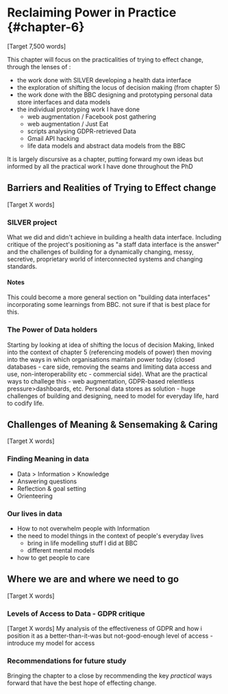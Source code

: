 Reclaiming Power in Practice {#chapter-6}
=======================
[Target 7,500 words]

This chapter will focus on the practicalities of trying to effect change, through the lenses of :
- the work done with SILVER developing a health data interface
- the exploration of shifting the locus of decision making (from chapter 5)
- the work done with the BBC designing and prototyping personal data store interfaces and data models
- the individual prototyping work I have done
  - web augmentation / Facebook post gathering
  - web augmentation / Just Eat
  - scripts analysing GDPR-retrieved Data
  - Gmail API hacking
  - life data models and abstract data models from the BBC

It is largely discursive as a chapter, putting forward my own ideas but informed by all the practical work I have done throughout the PhD

Barriers and Realities of Trying to Effect change
----------
[Target X words]

### SILVER project
What we did and didn't achieve in building a health data interface. Including critique of the project's positioning as "a staff data interface is the answer" and the challenges of building for a dynamically changing, messy, secretive, proprietary world of interconnected systems and changing standards.
#### Notes
This could become a more general section on "building data interfaces" incorporating some learnings from BBC. not sure if that is best place for this.

### The Power of Data holders
Starting by looking at idea of shifting the locus of decision Making, linked into the context of chapter 5 (referencing models of power) then moving into the ways in which organisations maintain power today (closed databases - care side, removing the seams and limiting data access and use, non-interoperability etc - commercial side). What are the practical ways to challege this - web augmentation, GDPR-based relentless pressure>dashboards, etc.
Personal data stores as solution - huge challenges of building and designing, need to model for everyday life, hard to codify life.

Challenges of Meaning & Sensemaking & Caring
-----
[Target X words]

### Finding Meaning in data
- Data > Information > Knowledge
- Answering questions
- Reflection & goal setting
- Orienteering

### Our lives in data
- How to not overwhelm people with Information
- the need to model things in the context of people's everyday lives
  - bring in life modelling stuff I did at BBC
  - different mental models
- how to get people to care

Where we are and where we need to go
--------------------------------
[Target X words]

### Levels of Access to Data - GDPR critique
[Target X words]
My analysis of the effectiveness of GDPR and how i position it as a better-than-it-was but not-good-enough level of access - introduce my model for access

### Recommendations for future study
Bringing the chapter to a close by recommending the key *practical* ways forward that have the best hope of effecting change.
